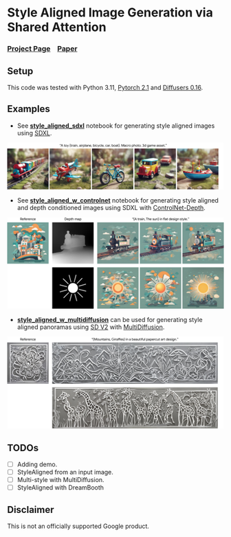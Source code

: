 # Style Aligned Image Generation via Shared Attention


### [Project Page](https://style-aligned-gen.github.io) &ensp; [Paper](https://style-aligned-gen.github.io/data/StyleAligned.pdf)


## Setup

This code was tested with Python 3.11, [Pytorch 2.1](https://pytorch.org/)  and [Diffusers 0.16](https://github.com/huggingface/diffusers).

## Examples
- See [**style_aligned_sdxl**][style_aligned] notebook for generating style aligned images using [SDXL](https://huggingface.co/docs/diffusers/using-diffusers/sdxl).

![alt text](doc/sa_example.jpg)


- See [**style_aligned_w_controlnet**][controlnet] notebook for generating style aligned and depth conditioned images using SDXL with [ControlNet-Depth](https://arxiv.org/abs/2302.05543).

![alt text](doc/cn_example.jpg)


-  [**style_aligned_w_multidiffusion**][multidiffusion] can be used for generating style aligned panoramas using [SD V2](https://huggingface.co/stabilityai/stable-diffusion-2) with [MultiDiffusion](https://multidiffusion.github.io/).

![alt text](doc/md_example.jpg)

## TODOs
- [ ] Adding demo.
- [ ] StyleAligned from an input image.
- [ ] Multi-style with MultiDiffusion.
- [ ] StyleAligned with DreamBooth

## Disclaimer
This is not an officially supported Google product.

[style_aligned]: style_aligned_sdxl.ipynb
[controlnet]: style_aligned_w_controlnet.ipynb
[multidiffusion]: style_aligned_w_multidiffusion.ipynb
